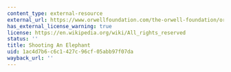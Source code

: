```yaml
---
content_type: external-resource
external_url: https://www.orwellfoundation.com/the-orwell-foundation/orwell/essays-and-other-works/shooting-an-elephant/
has_external_license_warning: true
license: https://en.wikipedia.org/wiki/All_rights_reserved
status: ''
title: Shooting An Elephant
uid: 1ac4d7b6-c6c1-427c-96cf-05abb97f07da
wayback_url: ''
---
```


